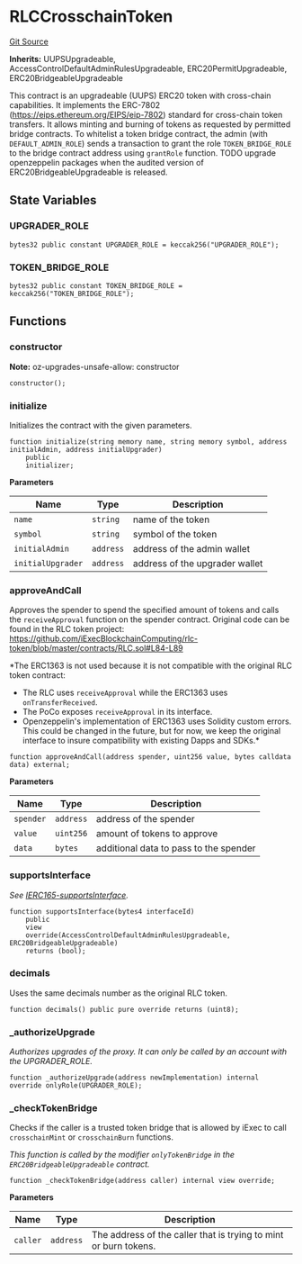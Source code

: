 # RLCCrosschainToken
[Git Source](https://github.com/iExecBlockchainComputing/rlc-multichain/blob/61326e3abe32aee8683989ab94220c30da0cb2e6/src/RLCCrosschainToken.sol)

**Inherits:**
UUPSUpgradeable, AccessControlDefaultAdminRulesUpgradeable, ERC20PermitUpgradeable, ERC20BridgeableUpgradeable

This contract is an upgradeable (UUPS) ERC20 token with cross-chain capabilities.
It implements the ERC-7802 (https://eips.ethereum.org/EIPS/eip-7802) standard for
cross-chain token transfers. It allows minting and burning of tokens as requested
by permitted bridge contracts.
To whitelist a token bridge contract, the admin (with `DEFAULT_ADMIN_ROLE`) sends
a transaction to grant the role `TOKEN_BRIDGE_ROLE` to the bridge contract address
using `grantRole` function.
TODO upgrade openzeppelin packages when the audited version of ERC20BridgeableUpgradeable
is released.


## State Variables
### UPGRADER_ROLE

```solidity
bytes32 public constant UPGRADER_ROLE = keccak256("UPGRADER_ROLE");
```


### TOKEN_BRIDGE_ROLE

```solidity
bytes32 public constant TOKEN_BRIDGE_ROLE = keccak256("TOKEN_BRIDGE_ROLE");
```


## Functions
### constructor

**Note:**
oz-upgrades-unsafe-allow: constructor


```solidity
constructor();
```

### initialize

Initializes the contract with the given parameters.


```solidity
function initialize(string memory name, string memory symbol, address initialAdmin, address initialUpgrader)
    public
    initializer;
```
**Parameters**

|Name|Type|Description|
|----|----|-----------|
|`name`|`string`|name of the token|
|`symbol`|`string`|symbol of the token|
|`initialAdmin`|`address`|address of the admin wallet|
|`initialUpgrader`|`address`|address of the upgrader wallet|


### approveAndCall

Approves the spender to spend the specified amount of tokens and calls the `receiveApproval`
function on the spender contract. Original code can be found in the RLC token project:
https://github.com/iExecBlockchainComputing/rlc-token/blob/master/contracts/RLC.sol#L84-L89

*The ERC1363 is not used because it is not compatible with the original RLC token contract:
- The RLC uses `receiveApproval` while the ERC1363 uses `onTransferReceived`.
- The PoCo exposes `receiveApproval` in its interface.
- Openzeppelin's implementation of ERC1363 uses Solidity custom errors.
This could be changed in the future, but for now, we keep the original interface to insure
compatibility with existing Dapps and SDKs.*


```solidity
function approveAndCall(address spender, uint256 value, bytes calldata data) external;
```
**Parameters**

|Name|Type|Description|
|----|----|-----------|
|`spender`|`address`|address of the spender|
|`value`|`uint256`|amount of tokens to approve|
|`data`|`bytes`|additional data to pass to the spender|


### supportsInterface

*See [IERC165-supportsInterface](/lib/forge-std/src/interfaces/IERC165.sol/interface.IERC165.md#supportsinterface).*


```solidity
function supportsInterface(bytes4 interfaceId)
    public
    view
    override(AccessControlDefaultAdminRulesUpgradeable, ERC20BridgeableUpgradeable)
    returns (bool);
```

### decimals

Uses the same decimals number as the original RLC token.


```solidity
function decimals() public pure override returns (uint8);
```

### _authorizeUpgrade

*Authorizes upgrades of the proxy. It can only be called by
an account with the UPGRADER_ROLE.*


```solidity
function _authorizeUpgrade(address newImplementation) internal override onlyRole(UPGRADER_ROLE);
```

### _checkTokenBridge

Checks if the caller is a trusted token bridge that is allowed by iExec to call
`crosschainMint` or `crosschainBurn` functions.

*This function is called by the modifier `onlyTokenBridge` in the
`ERC20BridgeableUpgradeable` contract.*


```solidity
function _checkTokenBridge(address caller) internal view override;
```
**Parameters**

|Name|Type|Description|
|----|----|-----------|
|`caller`|`address`|The address of the caller that is trying to mint or burn tokens.|


